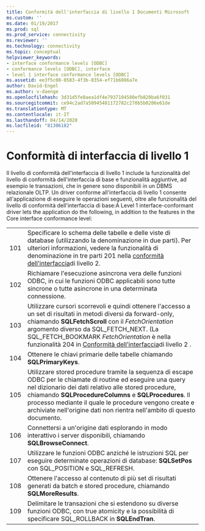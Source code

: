 ```yaml
---
title: Conformità dell'interfaccia di livello 1 Documenti Microsoft
ms.custom: ''
ms.date: 01/19/2017
ms.prod: sql
ms.prod_service: connectivity
ms.reviewer: ''
ms.technology: connectivity
ms.topic: conceptual
helpviewer_keywords:
- interface conformance levels [ODBC]
- conformance levels [ODBC], interface
- level 1 interface conformance levels [ODBC]
ms.assetid: ee3f5c08-0583-4f3b-8354-ef71b6086a7e
author: David-Engel
ms.author: v-daenge
ms.openlocfilehash: 3d31d5fe8aea1df4e7937104580efb820ba6f031
ms.sourcegitcommit: ce94c2ad7a50945481172782c270b5b0206e61de
ms.translationtype: MT
ms.contentlocale: it-IT
ms.lasthandoff: 04/14/2020
ms.locfileid: "81306182"
---
```

# <a name="level-1-interface-conformance"></a>Conformità di interfaccia di livello 1
Il livello di conformità dell'interfaccia di livello 1 include la funzionalità del livello di conformità dell'interfaccia di base e funzionalità aggiuntive, ad esempio le transazioni, che in genere sono disponibili in un DBMS relazionale OLTP. Un driver conforme all'interfaccia di livello 1 consente all'applicazione di eseguire le operazioni seguenti, oltre alle funzionalità del livello di conformità dell'interfaccia di base:A Level 1 interface-conformant driver lets the application do the following, in addition to the features in the Core interface conformance level:  
  
|||  
|-|-|  
|101|Specificare lo schema delle tabelle e delle viste di database (utilizzando la denominazione in due parti). Per ulteriori informazioni, vedere la funzionalità di denominazione in tre parti 201 nella [conformità dell'interfaccia](../../../odbc/reference/develop-app/level-2-interface-conformance.md)di livello 2.|  
|102|Richiamare l'esecuzione asincrona vera delle funzioni ODBC, in cui le funzioni ODBC applicabili sono tutte sincrone o tutte asincrone in una determinata connessione.|  
|103|Utilizzare cursori scorrevoli e quindi ottenere l'accesso a un set di risultati in metodi diversi da forward-only, chiamando **SQLFetchScroll** con il *FetchOrientation* argomento diverso da SQL_FETCH_NEXT. (La SQL_FETCH_BOOKMARK *FetchOrientation* è nella funzionalità 204 in [Conformità dell'interfaccia](../../../odbc/reference/develop-app/level-2-interface-conformance.md)di livello 2 .|  
|104|Ottenere le chiavi primarie delle tabelle chiamando **SQLPrimaryKeys**.|  
|105|Utilizzare stored procedure tramite la sequenza di escape ODBC per le chiamate di routine ed eseguire una query nel dizionario dei dati relativo alle stored procedure, chiamando **SQLProcedureColumns** e **SQLProcedures**. Il processo mediante il quale le procedure vengono create e archiviate nell'origine dati non rientra nell'ambito di questo documento.|  
|106|Connettersi a un'origine dati esplorando in modo interattivo i server disponibili, chiamando **SQLBrowseConnect**.|  
|107|Utilizzare le funzioni ODBC anziché le istruzioni SQL per eseguire determinate operazioni di database: **SQLSetPos** con SQL_POSITION e SQL_REFRESH.|  
|108|Ottenere l'accesso al contenuto di più set di risultati generati da batch e stored procedure, chiamando **SQLMoreResults**.|  
|109|Delimitare le transazioni che si estendono su diverse funzioni ODBC, con true atomicity e la possibilità di specificare SQL_ROLLBACK in **SQLEndTran**.|
